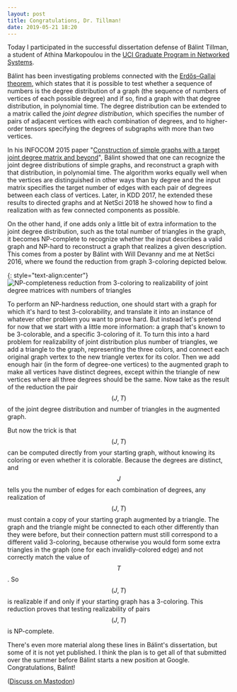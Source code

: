 ```yaml
---
layout: post
title: Congratulations, Dr. Tillman!
date: 2019-05-21 18:20
---
```

Today I participated in the successful dissertation defense of Bálint Tillman, a student of Athina Markopoulou in the [UCI Graduate Program in Networked Systems](http://www.networkedsystems.uci.edu/). 

Bálint has been investigating problems connected with the [Erdős–Gallai theorem](https://en.wikipedia.org/wiki/Erd%C5%91s%E2%80%93Gallai_theorem), which states that it is possible to test whether a sequence of numbers is the degree distribution of a graph (the sequence of numbers of vertices of each possible degree) and if so, find a graph with that degree distribution, in polynomial time. The degree distribution can be extended to a matrix called the _joint degree distribution_, which specifies the number of pairs of adjacent vertices with each combination of degrees, and to higher-order tensors specifying the degrees of subgraphs with more than two vertices.

In his INFOCOM 2015 paper "[Construction of simple graphs with a target joint degree matrix and beyond](https://doi.org/10.1109/INFOCOM.2015.7218534)", Bálint showed that one can recognize the joint degree distributions of simple graphs, and reconstruct a graph with that distribution, in polynomial time. The algorithm works equally well when the vertices are distinguished in other ways than by degree and the input matrix specifies the target number of edges with each pair of degrees between each class of vertices. Later, in KDD 2017, he extended these results to directed graphs and at NetSci 2018 he showed how to find a realization with as few connected components as possible.

On the other hand, if one adds only a little bit of extra information to the joint degree distribution, such as the total number of triangles in the graph, it becomes NP-complete to recognize whether the input describes a valid graph and NP-hard to reconstruct a graph that realizes a given description. This comes from a poster by Bálint with Will Devanny and me at NetSci 2016, where we found the reduction from graph 3-coloring depicted below.

{: style="text-align:center"}
![NP-completeness reduction from 3-coloring to realizability of joint degree matrices with numbers of triangles]({{site.baseurl}}/assets/2019/jdm-tri-hard.svg)

To perform an NP-hardness reduction, one should start with a graph for which it's hard to test 3-colorability, and translate it into an instance of whatever other problem you want to prove hard. But instead let's pretend for now that we start with a little more information: a graph that's known to be 3-colorable, and a specific 3-coloring of it.
To turn this into a hard problem for realizability of joint distribution plus number of triangles, we add a triangle to the graph, representing the three colors, and connect each original graph vertex to the new triangle vertex for its color. Then we add enough hair (in the form of degree-one vertices) to the augmented graph to make all vertices have distinct degrees, except within the triangle of new vertices where all three degrees should be the same. Now take as the result of the reduction the pair $$(J,T)$$ of the joint degree distribution and number of triangles in the augmented graph.

But now the trick is that $$(J,T)$$ can be computed directly from your starting graph, without knowing its coloring or even whether it is colorable.
Because the degrees are distinct, and $$J$$ tells you the number of edges for each combination of degrees, any realization of $$(J,T)$$ must contain a copy of your starting graph augmented by a triangle. The graph and the triangle might be connected to each other differently than they were before, but their connection pattern must still correspond to a different valid 3-coloring, because otherwise you would form some extra triangles in the graph (one for each invalidly-colored edge) and not correctly match the value of $$T$$. So $$(J,T)$$ is realizable if and only if your starting graph has a 3-coloring. This reduction proves that testing realizability of pairs $$(J,T)$$ is NP-complete.

There's even more material along these lines in Bálint's dissertation, but some of it is not yet published. I think the plan is to get all of that submitted over the summer before
Bálint starts a new position at Google.
Congratulations, Bálint!

([Discuss on Mastodon](https://mathstodon.xyz/@11011110/102137081740561085))